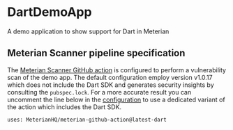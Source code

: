 # DartDemoApp
A demo application to show support for Dart in Meterian

## Meterian Scanner pipeline specification

The [Meterian Scanner GitHub action](https://github.com/MeterianHQ/meterian-github-action) is configured to perform a vulnerability scan of the demo app.
The default configuration employ version v1.0.17 which does not include the Dart SDK and generates security insights by consulting the `pubspec.lock`.
For a more accurate result you can uncomment the line below in the [configuration](.github/workflows/main.yml) to use a dedicated variant of the action which includes the Dart SDK.

```
uses: MeterianHQ/meterian-github-action@latest-dart
```